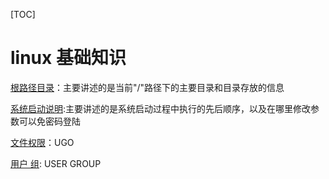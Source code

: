 [TOC]

# linux 基础知识





[根路径目录](../20170601/linux_根目录_说明.md)：主要讲述的是当前"/"路径下的主要目录和目录存放的信息

[系统启动说明](../20170601/linux_startup.md):主要讲述的是系统启动过程中执行的先后顺序，以及在哪里修改参数可以免密码登陆

[文件权限](../20170601/linux_authorization.md)：UGO

[用户 组](../20170601/linux_user_group.md): USER GROUP